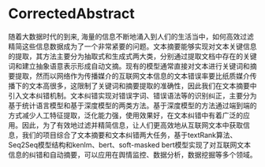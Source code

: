 # CorrectedAbstract
随着大数据时代的到来, 海量的信息不断地涌入到人们的生活当中，如何高效过滤精简这些信息数据成为了一个非常紧要的问题。文本摘要能够实现对文本关键信息的提取，其方法主要分为抽取式和生成式两大类，分别通过提取文档中存在的关键词和建立抽象语意表示形成自动文摘。现有的模型通常直接对文本进行关键词和摘要提取，然而以网络作为传播媒介的互联网文本信息的文本错误率要比纸质媒介传播下的文本高很多，这限制了关键词和摘要提取的准确性，因此我们在文本摘要中引入文本纠错机制。文本纠错实现对错误字词、错误语法等的识别纠正，主要分为基于统计语言模型和基于深度模型的两类方法。基于深度模型的方法通过端到端的方式减少人工特征提取，泛化能力强，使用效果好，在文本纠错中有着广泛的应用。因此，为了有效地过滤并精简信息，让人们更高效地从互联网文本中获取信息，我们的项目综合了文本摘要和文本纠错两大任务，基于textRank算法、Seq2Seq模型结构和kenlm、bert、soft-masked bert模型实现了对互联网文本信息的纠错和自动摘要，可以应用在舆情监控、数据分析，数据挖掘等多个领域。
